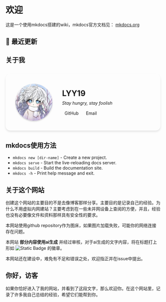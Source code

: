 # 欢迎

这是一个使用mkdocs搭建的wiki，mkdocs官方文档见： [mkdocs.org](https://www.mkdocs.org)  

## 📖 最近更新

<!-- 最近更新占位符 -->
<div id="recent-posts-container">
  <div class="loading-spinner" style="display: none;"></div>
  <ul id="recent-posts-list"></ul>
</div>
<script>
// 改进版本：包含完整的加载状态管理
const recentPosts = {
  container: null,
  list: null,
  spinner: null,

  init() {
    this.container = document.getElementById('recent-posts-container');
    this.list = document.getElementById('recent-posts-list');
    this.spinner = document.querySelector('.loading-spinner');
    
    if (!this.container) return;

    this.showLoading();
    this.loadPosts()
      .finally(() => this.hideLoading());
  },

  showLoading() {
    if (this.spinner) {
      this.spinner.style.display = 'inline-block';
    }
    if (this.list) {
      this.list.innerHTML = '';
    }
  },

  hideLoading() {
    if (this.spinner) {
      this.spinner.style.display = 'none';
    }
  },

  async loadPosts() {
    try {
      const response = await fetch('/data/recent_posts.json?_=' + Date.now());
      
      if (!response.ok) {
        throw new Error(`HTTP error! status: ${response.status}`);
      }
      
      const posts = await response.json();
      this.render(posts);
      
    } catch (error) {
      console.error('Recent posts load failed:', error);
      this.showError('暂时无法加载最新文章');
    }
  },

  render(posts) {
    if (!this.list) return;
    
    if (posts.length === 0) {
      this.list.innerHTML = '<li class="empty">暂无最近更新</li>';
      return;
    }

    this.list.innerHTML = posts.slice(0, 5).map(post => `
      <li class="post-item">
        <a href="${post.url}" class="post-link">
          ${post.title}
          <span class="post-date">${post.date}</span>
        </a>
      </li>
    `).join('');
  },

  showError(message) {
    if (this.list) {
      this.list.innerHTML = `<li class="error">${message}</li>`;
    }
  }
};

// 初始化（带防抖处理）
let initialized = false;
document.addEventListener('DOMContentLoaded', () => {
  if (!initialized) {
    recentPosts.init();
    initialized = true;
  }
});
</script>

<style>
/* 改进后的加载动画 */
.loading-spinner {
  display: none; /* 默认隐藏 */
  width: 24px;
  height: 24px;
  margin: 8px 0;
  border: 3px solid rgba(0,0,0,0.1);
  border-radius: 50%;
  border-top-color: #007bff;
  animation: spin 1s linear infinite;
}

@keyframes spin {
  to { transform: rotate(360deg); }
}

/* 其他样式保持不变... */
</style>

## 关于我

<style>
.profile-card {
    background-color: var(--md-default-bg-color);
    border-radius: 15px;
    box-shadow: 0 4px 6px rgba(0, 0, 0, 0.1);
    padding: 2rem;
    margin: 2rem 0;
    display: flex;
    gap: 2rem;
    align-items: center;
    transition: transform 0.3s ease;
}

.profile-card:hover {
    transform: translateY(-5px);
}

.profile-avatar {
    width: 120px;
    height: 120px;
    border-radius: 50%;
    border: 3px solid var(--md-primary-fg-color);
    object-fit: cover;
    box-shadow: 0 2px 4px rgba(0, 0, 0, 0.2);
}

.profile-info {
    flex: 1;
}

.profile-name {
    margin: 0;
    color: var(--md-primary-fg-color);
    font-size: 1.8em;
}

.profile-motto {
    color: var(--md-typeset-color);
    font-style: italic;
    margin: 0.5rem 0;
}

.profile-links {
    margin-top: 1rem;
    display: flex;
    gap: 1rem;
}

.profile-link {
    display: flex;
    align-items: center;
    gap: 0.5rem;
    color: var(--md-typeset-color);
    text-decoration: none;
    transition: color 0.3s ease;
}

.profile-link:hover {
    color: var(--md-accent-fg-color);
}

@media (max-width: 600px) {
    .profile-card {
        flex-direction: column;
        text-align: center;
    }
    
    .profile-links {
        justify-content: center;
    }
}
</style>

<div class="profile-card">
    <img src="https://raw.githubusercontent.com/lyy1119/Imgs/main/img/1709210261156.png" alt="Avatar" class="profile-avatar">
    <div class="profile-info">
        <h1 class="profile-name">LYY19</h1>
        <p class="profile-motto">Stay hungry, stay foolish</p>
        <div class="profile-links">
            <a href="https://github.com/lyy1119" target="_blank" class="profile-link">
                <i class="fab fa-github"></i>
                GitHub
            </a>
            <a href="mailto:lyy2286301015@126.com" class="profile-link">
                <i class="fas fa-envelope"></i>
                Email
            </a>
        </div>
    </div>
</div>

<script>
// 添加简单的交互效果
document.querySelector('.profile-card').addEventListener('click', function() {
    this.style.transform = 'scale(0.98)';
    setTimeout(() => {
        this.style.transform = '';
    }, 200);
});
</script>


## mkdocs使用方法

* `mkdocs new [dir-name]` - Create a new project.
* `mkdocs serve` - Start the live-reloading docs server.
* `mkdocs build` - Build the documentation site.
* `mkdocs -h` - Print help message and exit.

## 关于这个网站

创建这个网站的主要目的不是去像博客那样分享。主要目的是记录自己的经验。为什么不用虚拟内网建站？主要考虑到在一些未并网设备上查阅的方便，并且，经验也没有必要像文件和资料那样具有安全性的要求。  

本网站使用github repository作为图床，如果图片加载失败，可能你的网络连接存在问题。  

本网站 **部分内容使用ai生成** 并经过审核，对于ai生成的文字内容，将在标题打上形如 ![Static Badge](https://img.shields.io/badge/Generated_By-OpenAI-red) 的徽章。  

本网站还在建设中，难免有不足和错误之处，欢迎指正并在issue中提出。  

## 你好，访客

如果你恰好进入了我的网站，并看到了这段文字，那么欢迎你。在这个网站里，记录了许多我自己总结的经验，希望它们能帮到你。  